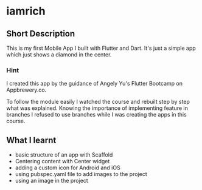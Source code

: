 # iamrich


## Short Description

This is my first Mobile App I built with Flutter and Dart. 
It's just a simple app which just shows a diamond in the center.

### Hint

I created this app by the guidance of Angely Yu's Flutter Bootcamp on Appbrewery.co.

To follow the module easily I watched the course and rebuilt step by step what was explained. 
Knowing the importance of implementing feature in branches I refused to use branches while I was creating the apps in this course. 



## What I learnt

- basic structure of an app with Scaffold
- Centering content with Center widget
- adding a custom icon for Android and iOS
- using pubspec.yaml file to add images to the project
- using an image in the project


